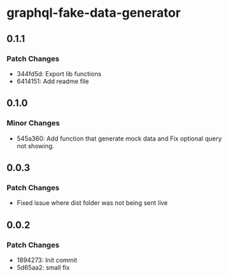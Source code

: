 # graphql-fake-data-generator

## 0.1.1

### Patch Changes

- 344fd5d: Export lib functions
- 6414151: Add readme file

## 0.1.0

### Minor Changes

- 545a360: Add function that generate mock data and Fix optional query not showing.

## 0.0.3

### Patch Changes

- Fixed issue where dist folder was not being sent live

## 0.0.2

### Patch Changes

- 1894273: Init commit
- 5d65aa2: small fix
